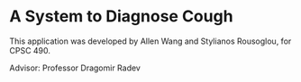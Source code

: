 # A System to Diagnose Cough

This application was developed by Allen Wang and Stylianos Rousoglou, for CPSC 490.

Advisor: Professor Dragomir Radev

